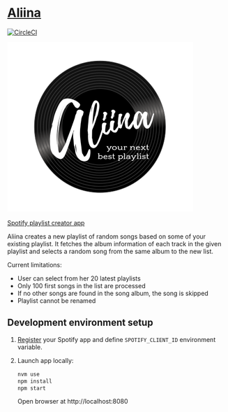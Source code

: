 # [Aliina](https://fi.wikipedia.org/wiki/Aliina_Laurila)

[![CircleCI](https://circleci.com/gh/lauravuo/aliina.svg?style=svg)](https://circleci.com/gh/lauravuo/aliina)

![Aliina logo](./docs/aliina.png)

[Spotify playlist creator app](https://lauravuo.github.io/aliina)

Aliina creates a new playlist of random songs based on some of your existing playlist. It fetches the album information of each track in the given playlist and selects a random song from the same album to the new list.

Current limitations:

- User can select from her 20 latest playlists
- Only 100 first songs in the list are processed
- If no other songs are found in the song album, the song is skipped
- Playlist cannot be renamed

## Development environment setup

1. [Register](https://developer.spotify.com/dashboard/login) your Spotify app and define `SPOTIFY_CLIENT_ID` environment variable.

1. Launch app locally:
   ```
   nvm use
   npm install
   npm start
   ```
   Open browser at http://localhost:8080
